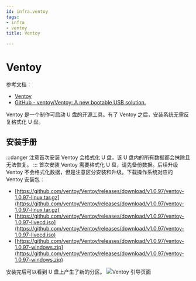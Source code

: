 ```yaml
---
id: infra.ventoy
tags:
- infra
- ventoy
title: Ventoy

---
```



# Ventoy
参考文档：

- [Ventoy](https://www.ventoy.net/cn/)
- [GitHub - ventoy/Ventoy: A new bootable USB solution.](https://github.com/ventoy/Ventoy)

Ventoy 是一个制作可启动 U 盘的开源工具。有了 Ventoy 之后，安装系统无需反复格式化 U 盘。


## 安装手册
:::danger
注意首次安装 Ventoy 会格式化 U 盘，该 U 盘内的所有数据都会抹除且无法恢复。
:::
首次安装 Ventoy 需要格式化 U 盘，请先备份数据。后续升级 Ventoy 不会格式化数据，但是注意区分安装和升级。下载操作系统对应的 Ventoy 安装包：

- [https://github.com/ventoy/Ventoy/releases/download/v1.0.97/ventoy-1.0.97-linux.tar.gz](https://github.com/ventoy/Ventoy/releases/download/v1.0.97/ventoy-1.0.97-linux.tar.gz)
- [https://github.com/ventoy/Ventoy/releases/download/v1.0.97/ventoy-1.0.97-livecd.iso](https://github.com/ventoy/Ventoy/releases/download/v1.0.97/ventoy-1.0.97-livecd.iso)
- [https://github.com/ventoy/Ventoy/releases/download/v1.0.97/ventoy-1.0.97-windows.zip](https://github.com/ventoy/Ventoy/releases/download/v1.0.97/ventoy-1.0.97-windows.zip)

安装完后可以看到 U 盘上产生了新的分区。
![Ventoy 引导页面](https://cdn.nlark.com/yuque/0/2024/png/26002940/1710695695442-57335a32-a51e-4471-b663-530c4903a8c0.png#averageHue=%23dadad8&clientId=u60e1bdd8-5b2c-4&from=paste&id=u6f02aa55&originHeight=480&originWidth=640&originalType=binary&ratio=2&rotation=0&showTitle=true&size=124136&status=done&style=shadow&taskId=ua6600e7a-790c-4dcd-9373-26f1639e1c8&title=Ventoy%20%E5%BC%95%E5%AF%BC%E9%A1%B5%E9%9D%A2 "Ventoy 引导页面")
